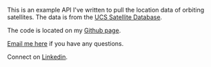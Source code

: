 This is an example API I've written to pull the location data of orbiting satellites. The data is from the [UCS Satellite Database](https://www.ucsusa.org/nuclear-weapons/space-weapons/satellite-database#.W4jFBH4naiA).

The code is located on my [Github page](https://github.com/williamrmyers/satellite-locations-api).

[Email me here](mailto:williamrmyers@gmail.com) if you have any questions.

Connect on [Linkedin](https://www.linkedin.com/in/william-myers-1a53b259/).
